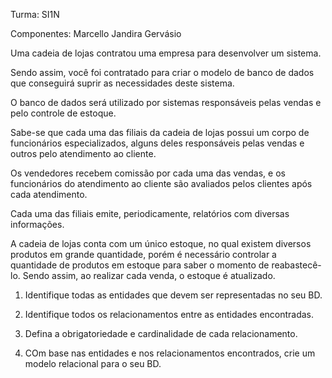 Turma:  SI1N

Componentes:
  Marcello
  Jandira
  Gervásio

Uma cadeia de lojas contratou uma empresa para desenvolver um sistema. 

Sendo assim, você foi contratado para criar o modelo de banco de dados que conseguirá suprir as necessidades deste sistema. 

O banco de dados será utilizado por sistemas responsáveis pelas vendas e pelo controle de estoque.

Sabe-se que cada uma das filiais da cadeia de lojas possui um corpo de funcionários especializados, alguns deles responsáveis pelas vendas e outros pelo atendimento ao cliente. 

Os vendedores recebem comissão por cada uma das vendas, e os funcionários do atendimento ao cliente são avaliados pelos clientes após cada atendimento.  

Cada uma das filiais emite, periodicamente, relatórios com diversas informações.

A cadeia de lojas conta com um único estoque, no qual existem diversos produtos em grande quantidade, porém é necessário controlar a quantidade de produtos em estoque para saber o momento de reabastecê-lo. Sendo assim, ao realizar cada venda, o estoque é atualizado. 


1. Identifique todas as entidades que devem ser representadas no seu BD.

2. Identifique todos os relacionamentos entre as entidades encontradas.

3. Defina a obrigatoriedade e cardinalidade de cada relacionamento. 

4. COm base nas entidades e nos relacionamentos encontrados, crie um modelo relacional para o seu BD.

